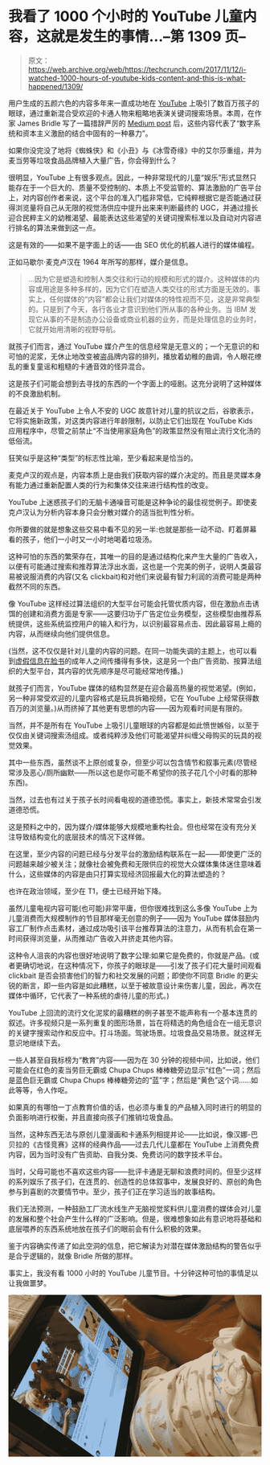# 我看了 1000 个小时的 YouTube 儿童内容，这就是发生的事情…–第 1309 页–

> 原文：<https://web.archive.org/web/https://techcrunch.com/2017/11/12/i-watched-1000-hours-of-youtube-kids-content-and-this-is-what-happened/1309/>

用户生成的五颜六色的内容多年来一直成功地在 [YouTube](https://web.archive.org/web/20200329194306/https://crunchbase.com/organization/youtube) 上吸引了数百万孩子的眼球，通过重新混合受欢迎的卡通人物来粗略地表演关键词搜索场景。本周，在作家 James Bridle 写了一篇措辞严厉的 [Medium post](https://web.archive.org/web/20200329194306/https://medium.com/@jamesbridle/something-is-wrong-on-the-internet-c39c471271d2) 后，这些内容代表了“数字系统和资本主义激励的结合中固有的一种暴力”。

如果你没完没了地将《蜘蛛侠》和《小丑》与《冰雪奇缘》中的艾尔莎重组，并为麦当劳等垃圾食品品牌植入大量广告，你会得到什么？

很明显，YouTube 上有很多观点。因此，一种非常现代的儿童“娱乐”形式显然只能存在于一个巨大的、质量不受控制的、本质上不受监管的、算法激励的广告平台上，对内容创作者来说，这个平台的准入门槛非常低，它纯粹根据它是否能通过获得浏览量将自己从无限的视觉汤供应中提升出来来判断最终的 UGC，并通过擅长迎合民粹主义的幼稚渴望、最能表达这些渴望的关键词搜索标准以及自动对内容进行排名的算法来做到这一点。

这是有效的——如果不是字面上的话——由 SEO 优化的机器人进行的媒体编程。

正如马歇尔·麦克卢汉在 1964 年所写的那样，媒介是信息。

> …因为它是塑造和控制人类交往和行动的规模和形式的媒介。这种媒体的内容或用途是多种多样的，因为它们在塑造人类交往的形式方面是无效的。事实上，任何媒体的“内容”都会让我们对媒体的特性视而不见，这是非常典型的。只是到了今天，各行各业才意识到他们所从事的各种业务。当 IBM 发现它从事的不是制造办公设备或商业机器的业务，而是处理信息的业务时，它就开始用清晰的视野导航。

就孩子们而言，通过 YouTube 媒介产生的信息经常是无意义的；一个无意识的和可怕的泥浆，无休止地改变被盗品牌内容的排列，播放着幼稚的曲调，令人眼花缭乱的重复童谣和粗糙的卡通音效的怪异混合。

这是孩子们可能会想到去寻找的东西的一个字面上的哑剧。这充分说明了这种媒体的不良激励机制。

在最近关于 YouTube 上令人不安的 UGC 故意针对儿童的抗议之后，谷歌表示，它将实施新政策，对这类内容进行年龄限制，以防止它们出现在 YouTube Kids 应用程序中，尽管之前禁止“不当使用家庭角色”的政策显然没有阻止流行文化汤的低俗流。

狂笑似乎是这种“类型”的标志性比喻，至少看起来是恰当的。

麦克卢汉的观点是，内容本质上是由我们获取内容的媒介决定的。而且是灵媒本身有能力通过重新配置人类的行为和集体交往来进行结构性的改变。

YouTube 上迷惑孩子们的无脑卡通噪音可能是这种争论的最佳视觉例子。即使麦克卢汉认为分析内容本身只会分散对媒介的适当批判性分析。

你所要做的就是想象这些交易中看不见的另一半:也就是那些一动不动、盯着屏幕看的孩子，他们一小时又一小时地喝着垃圾汤。

这种可怕的东西的繁荣存在，其唯一的目的是通过结构化来产生大量的广告收入，以便有可能通过搜索和推荐算法浮出水面，这也是一个完美的例子，说明人类最容易被说服消费的内容(又名 clickbait)和对他们来说最有智力利润的消费可能是两种截然不同的东西。

像 YouTube 这样经过算法组织的大型平台可能会托管优质内容，但在激励点击诱饵的创建和消费方面是专家——这要归功于广告定位业务模型，这些模型由推荐系统提供，这些系统监控用户的输入和行为，以识别最容易点击、因此最容易上瘾的内容，从而继续向他们提供信息。

(当然，这不仅仅是针对儿童的内容的问题。在同一功能失调的主题上，也可以看到[虚假信息在脸书](https://web.archive.org/web/20200329194306/https://twitter.com/sunny_hundal/status/929378119001264128)的成年人之间传播得有多快，这是另一个由广告资助、按算法组织的大型平台，其内容的优先顺序是尽可能经常地传播。)

就孩子们而言，YouTube 媒体的结构显然是在迎合最高热量的视觉渴望。(例如，另一种非常受欢迎的儿童内容格式是玩具拆箱视频，它在 YouTube 上经常获得数百万的浏览量。)从而挤掉了其他更有思想的内容——因为观看时间是有限的。

当然，并不是所有在 YouTube 上吸引儿童眼球的内容都是如此愤世嫉俗，以至于仅仅由关键词搜索汤组成。或者纯粹涉及他们可能渴望并纠缠父母购买的玩具的视觉效果。

其中一些东西，虽然谈不上原创或复杂，但至少可以包含情节和叙事元素(尽管经常涉及恶心/厕所幽默——所以这也是你可能不希望你的孩子花几个小时看的那种东西)。

当然，过去也有过关于孩子长时间看电视的道德恐慌。事实上，新技术常常会引发道德恐慌。

这是预料之中的，因为媒介/媒体能够大规模地重构社会。但也经常在没有充分关注导致结构变化的底层技术的情况下这样做。

在这里，至少内容的问题已经与分发平台的激励结构联系在一起——即使更广泛的问题越来越少被关注；就像社会被免费和无限供应的视觉大众媒体集体迷住意味着什么，这些媒体的内容是由只打算实现经济回报最大化的算法塑造的？

也许在政治领域，至少在 T1，便士已经开始下降。

虽然儿童电视内容可能(也可能)非常平庸，但你很难找到这么多像 YouTube 上为儿童消费而大规模制作的节目那样毫无创意的例子——因为 YouTube 媒体鼓励内容工厂制作点击素材，通过成功吸引该平台推荐算法的注意力，从而有机会在第一时间获得浏览量，从而推动广告收入并挤走其他内容。

这种令人沮丧的内容也很好地说明了数字公理:如果它是免费的，你就是产品。(或者更确切地说，在这种情况下，你孩子的眼球是——引发了孩子们花大量时间观看 clickbait 是否会损害他们的智力和社交发展的问题；即使你不同意 Bridle 的更尖锐的断言，即一些内容是如此糟糕，以至于被故意设计来伤害儿童，因此，再次在媒体中循环，它代表了一种系统的虐待儿童的形式。)

YouTube 上回流的流行文化泥浆的最糟糕的例子甚至不能声称有一个基本连贯的叙述。许多视频只是一系列重复的图形场景，旨在将精选的角色组合在一组无意识的关键字搜索动作和反应中。打斗场面。驾驶场景。垃圾食品交易场景。就这样无意识地继续下去。

一些人甚至自我标榜为“教育”内容——因为在 30 分钟的视频中间，比如说，他们可能会在红色的麦当劳巨无霸或 Chupa Chups 棒棒糖旁边显示“红色”一词；然后是蓝色巨无霸或 Chupa Chups 棒棒糖旁边的“蓝”字；然后是“黄色”这个词……如此等等，令人作呕。

如果真的有哪怕一丁点教育价值的话，也必须与重复的产品植入同时进行的明显的负面影响进行权衡，并且直接向孩子们推销垃圾食品。

当然，这种东西无法与原创儿童漫画和卡通系列相提并论——比如说，像汉娜-巴贝拉的《古怪竞赛》这样的经典作品——过去几代儿童都在 YouTube 上消费免费内容，因为当时没有广告资助、自我分类、免费访问的数字技术平台。

当时，父母可能也不喜欢这些内容——批评卡通是无聊和浪费时间的。但至少这样的系列娱乐了孩子们，在连贯的、创造性的总体叙事中，发展良好的、原创的角色参与到喜剧的次要情节中。至少，孩子们正在学习适当的故事结构。

我们无法预测，一种鼓励工厂流水线生产无脑视觉浆料供儿童消费的媒体会对儿童的发展和整个社会产生什么样的广泛影响。但是，很难想象如此有意识地将基础和底层喂养的东西系统地放在孩子们的眼前会有什么积极的效果。

鉴于内容确实传递了如此空洞的信息，把它解读为对潜在媒体激励结构的警告似乎是合乎逻辑的，就像 Bridle 所做的那样。

事实上，我没有看 1000 小时的 YouTube 儿童节目。十分钟这种可怕的事情足以让我做噩梦。

[![](img/33adfa1f699fc8d0cab29bff01f96c7d.png)](https://web.archive.org/web/20200329194306/https://beta.techcrunch.com/2017/11/12/i-watched-1000-hours-of-youtube-kids-content-and-this-is-what-happened/photo-26-07-2016-10-28-21/)